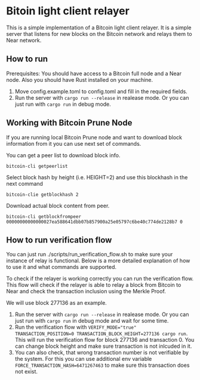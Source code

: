 # Bitoin light client relayer

This is a simple implementation of a Bitcoin light client relayer. 
It is a simple server that listens for new blocks on the Bitcoin network and relays them to Near network.

## How to run

Prerequisites: You should have access to a Bitcoin full node and a Near node. Also you should have Rust installed on your machine.

1. Move config.example.toml to config.toml and fill in the required fields.
2. Run the server with `cargo run --release` in realease mode. Or you can just run with `cargo run` in debug mode.

## Working with Bitcoin Prune Node
If you are running local Bitcoin Prune node and want to download block information from it you can use next set of commands.

You can get a peer list to download block info.
```shell
bitcoin-cli getpeerlist
```

Select block hash by height (i.e. HEIGHT=2) and use this blockhash in the next command
```shell
bitcoin-clie getblockhash 2
```

Download actual block content from peer.
```shell
bitcoin-cli getblockfrompeer 00000000000000027ea588641dbb07b857900a25e05797c6be40c774de2128b7 0
```

## How to run verification flow

You can just run ./scripts/run_verification_flow.sh to make sure your instance of relay is functional. 
Below is a more detailed explanation of how to use it and what commands are supported.

To check if the relayer is working correctly you can run the verification flow. This flow will check if the relayer is able to relay a block from Bitcoin to Near and check the transaction inclusion using the Merkle Proof.

We will use block 277136 as an example.

1. Run the server with `cargo run --release` in realease mode. Or you can just run with `cargo run` in debug mode and wait for some time.
2. Run the verification flow with `VERIFY_MODE="true" TRANSACTION_POSITION=0 TRANSACTION_BLOCK_HEIGHT=277136 cargo run`. This will run the verification flow for block 277136 and transaction 0. You can change block height and make sure transaction is not inlcuded in it.
3. You can also check, that wrong transaction number is not verifiable by the system. For this you can use additional env variable `FORCE_TRANSACTION_HASH=6471267463` to make sure this transaction does not exist.
